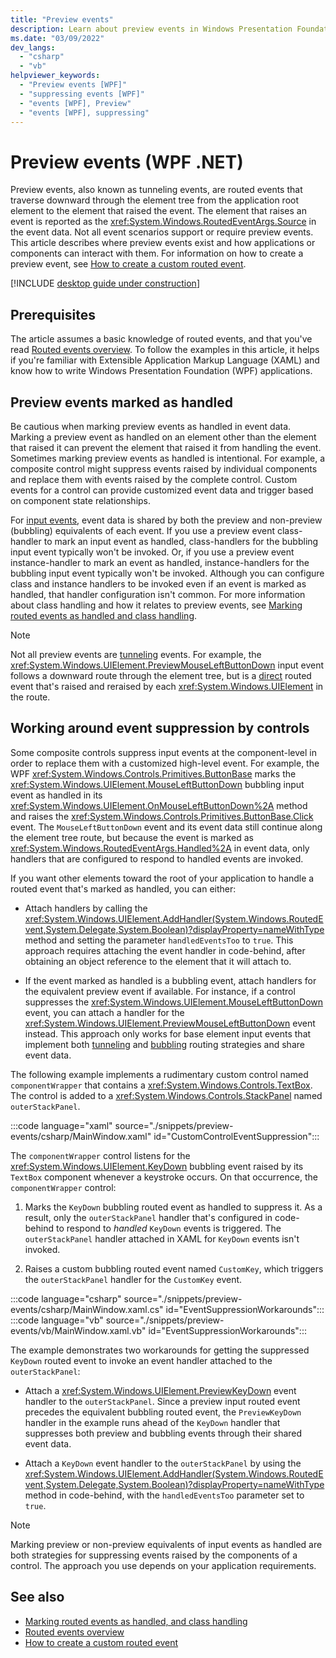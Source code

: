 ```yaml
---
title: "Preview events"
description: Learn about preview events in Windows Presentation Foundation (WPF) and how to use preview events for composite control event handling.
ms.date: "03/09/2022"
dev_langs:
  - "csharp"
  - "vb"
helpviewer_keywords:
  - "Preview events [WPF]"
  - "suppressing events [WPF]"
  - "events [WPF], Preview"
  - "events [WPF], suppressing"
---
```

<!-- The acrolinx score was 96 on 03/09/2021-->

# Preview events (WPF .NET)

Preview events, also known as tunneling events, are routed events that traverse downward through the element tree from the application root element to the element that raised the event. The element that raises an event is reported as the <xref:System.Windows.RoutedEventArgs.Source> in the event data. Not all event scenarios support or require preview events. This article describes where preview events exist and how applications or components can interact with them. For information on how to create a preview event, see [How to create a custom routed event](how-to-create-a-custom-routed-event.md).

[!INCLUDE [desktop guide under construction](../../includes/desktop-guide-preview-note.md)]

## Prerequisites

The article assumes a basic knowledge of routed events, and that you've read [Routed events overview](/dotnet/desktop/wpf/advanced/routed-events-overview?view=netframeworkdesktop-4.8&preserve-view=true). To follow the examples in this article, it helps if you're familiar with Extensible Application Markup Language (XAML) and know how to write Windows Presentation Foundation (WPF) applications.

## Preview events marked as handled

Be cautious when marking preview events as handled in event data. Marking a preview event as handled on an element other than the element that raised it can prevent the element that raised it from handling the event. Sometimes marking preview events as handled is intentional. For example, a composite control might suppress events raised by individual components and replace them with events raised by the complete control. Custom events for a control can provide customized event data and trigger based on component state relationships.

For [input events](/dotnet/desktop/wpf/advanced/input-overview), event data is shared by both the preview and non-preview (bubbling) equivalents of each event. If you use a preview event class-handler to mark an input event as handled, class-handlers for the bubbling input event typically won't be invoked. Or, if you use a preview event instance-handler to mark an event as handled, instance-handlers for the bubbling input event typically won't be invoked. Although you can configure class and instance handlers to be invoked even if an event is marked as handled, that handler configuration isn't common. For more information about class handling and how it relates to preview events, see [Marking routed events as handled and class handling](/dotnet/desktop/wpf/advanced/marking-routed-events-as-handled-and-class-handling?view=netframeworkdesktop-4.8&preserve-view=true).

> [!NOTE]
> Not all preview events are [tunneling](<xref:System.Windows.RoutingStrategy.Tunnel>) events. For example, the <xref:System.Windows.UIElement.PreviewMouseLeftButtonDown> input event follows a downward route through the element tree, but is a [direct](<xref:System.Windows.RoutingStrategy.Direct>) routed event that's raised and reraised by each <xref:System.Windows.UIElement> in the route.

## Working around event suppression by controls

Some composite controls suppress input events at the component-level in order to replace them with a customized high-level event. For example, the WPF <xref:System.Windows.Controls.Primitives.ButtonBase> marks the <xref:System.Windows.UIElement.MouseLeftButtonDown> bubbling input event as handled in its <xref:System.Windows.UIElement.OnMouseLeftButtonDown%2A> method and raises the <xref:System.Windows.Controls.Primitives.ButtonBase.Click> event. The `MouseLeftButtonDown` event and its event data still continue along the element tree route, but because the event is marked as <xref:System.Windows.RoutedEventArgs.Handled%2A> in event data, only handlers that are configured to respond to handled events are invoked.

If you want other elements toward the root of your application to handle a routed event that's marked as handled, you can either:

- Attach handlers by calling the <xref:System.Windows.UIElement.AddHandler(System.Windows.RoutedEvent,System.Delegate,System.Boolean)?displayProperty=nameWithType> method and setting the parameter `handledEventsToo` to `true`. This approach requires attaching the event handler in code-behind, after obtaining an object reference to the element that it will attach to.

- If the event marked as handled is a bubbling event, attach handlers for the equivalent preview event if available. For instance, if a control suppresses the <xref:System.Windows.UIElement.MouseLeftButtonDown> event, you can attach a handler for the <xref:System.Windows.UIElement.PreviewMouseLeftButtonDown> event instead. This approach only works for base element input events that implement both [tunneling](<xref:System.Windows.RoutingStrategy.Tunnel>) and [bubbling](<xref:System.Windows.RoutingStrategy.Bubble>) routing strategies and share event data.

The following example implements a rudimentary custom control named `componentWrapper` that contains a <xref:System.Windows.Controls.TextBox>. The control is added to a <xref:System.Windows.Controls.StackPanel> named `outerStackPanel`.

:::code language="xaml" source="./snippets/preview-events/csharp/MainWindow.xaml" id="CustomControlEventSuppression":::

The `componentWrapper` control listens for the <xref:System.Windows.UIElement.KeyDown> bubbling event raised by its `TextBox` component whenever a keystroke occurs. On that occurrence, the `componentWrapper` control:

1. Marks the `KeyDown` bubbling routed event as handled to suppress it. As a result, only the `outerStackPanel` handler that's configured in code-behind to respond to _handled_ `KeyDown` events is triggered. The `outerStackPanel` handler attached in XAML for `KeyDown` events isn't invoked.

1. Raises a custom bubbling routed event named `CustomKey`, which triggers the `outerStackPanel` handler for the `CustomKey` event.

:::code language="csharp" source="./snippets/preview-events/csharp/MainWindow.xaml.cs" id="EventSuppressionWorkarounds":::
:::code language="vb" source="./snippets/preview-events/vb/MainWindow.xaml.vb" id="EventSuppressionWorkarounds":::

The example demonstrates two workarounds for getting the suppressed `KeyDown` routed event to invoke an event handler attached to the `outerStackPanel`:

- Attach a <xref:System.Windows.UIElement.PreviewKeyDown> event handler to the `outerStackPanel`. Since a preview input routed event precedes the equivalent bubbling routed event, the `PreviewKeyDown` handler in the example runs ahead of the `KeyDown` handler that suppresses both preview and bubbling events through their shared event data.

- Attach a `KeyDown` event handler to the `outerStackPanel` by using the <xref:System.Windows.UIElement.AddHandler(System.Windows.RoutedEvent,System.Delegate,System.Boolean)?displayProperty=nameWithType> method in code-behind, with the `handledEventsToo` parameter set to `true`.

> [!NOTE]
> Marking preview or non-preview equivalents of input events as handled are both strategies for suppressing events raised by the components of a control. The approach you use depends on your application requirements.

## See also

- [Marking routed events as handled, and class handling](/dotnet/desktop/wpf/advanced/marking-routed-events-as-handled-and-class-handling?view=netframeworkdesktop-4.8&preserve-view=true)
- [Routed events overview](/dotnet/desktop/wpf/advanced/routed-events-overview?view=netframeworkdesktop-4.8&preserve-view=true)
- [How to create a custom routed event](how-to-create-a-custom-routed-event.md)
